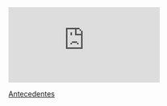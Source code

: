 ![](https://github.com/PFLC/g424markdown-mesa-5-los-jakepaulers/blob/master/antecedentes.md)

[Antecedentes](https://github.com/PFLC/g424markdown-mesa-5-los-jakepaulers/blob/master/antecedentes.md)
